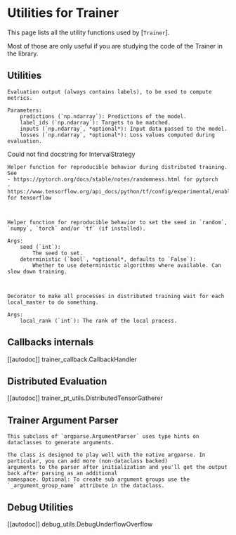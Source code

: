 <!--Copyright 2020 The HuggingFace Team. All rights reserved.

Licensed under the Apache License, Version 2.0 (the "License"); you may not use this file except in compliance with
the License. You may obtain a copy of the License at

http://www.apache.org/licenses/LICENSE-2.0

Unless required by applicable law or agreed to in writing, software distributed under the License is distributed on
an "AS IS" BASIS, WITHOUT WARRANTIES OR CONDITIONS OF ANY KIND, either express or implied. See the License for the
specific language governing permissions and limitations under the License.

⚠️ Note that this file is in Markdown but contain specific syntax for our doc-builder (similar to MDX) that may not be
rendered properly in your Markdown viewer.

-->

# Utilities for Trainer

This page lists all the utility functions used by [`Trainer`].

Most of those are only useful if you are studying the code of the Trainer in the library.

## Utilities


    Evaluation output (always contains labels), to be used to compute metrics.

    Parameters:
        predictions (`np.ndarray`): Predictions of the model.
        label_ids (`np.ndarray`): Targets to be matched.
        inputs (`np.ndarray`, *optional*): Input data passed to the model.
        losses (`np.ndarray`, *optional*): Loss values computed during evaluation.
    

Could not find docstring for IntervalStrategy


    Helper function for reproducible behavior during distributed training. See
    - https://pytorch.org/docs/stable/notes/randomness.html for pytorch
    - https://www.tensorflow.org/api_docs/python/tf/config/experimental/enable_op_determinism for tensorflow
    


    Helper function for reproducible behavior to set the seed in `random`, `numpy`, `torch` and/or `tf` (if installed).

    Args:
        seed (`int`):
            The seed to set.
        deterministic (`bool`, *optional*, defaults to `False`):
            Whether to use deterministic algorithms where available. Can slow down training.
    


    Decorator to make all processes in distributed training wait for each local_master to do something.

    Args:
        local_rank (`int`): The rank of the local process.
    

## Callbacks internals

[[autodoc]] trainer_callback.CallbackHandler

## Distributed Evaluation

[[autodoc]] trainer_pt_utils.DistributedTensorGatherer

## Trainer Argument Parser


    This subclass of `argparse.ArgumentParser` uses type hints on dataclasses to generate arguments.

    The class is designed to play well with the native argparse. In particular, you can add more (non-dataclass backed)
    arguments to the parser after initialization and you'll get the output back after parsing as an additional
    namespace. Optional: To create sub argument groups use the `_argument_group_name` attribute in the dataclass.
    

## Debug Utilities

[[autodoc]] debug_utils.DebugUnderflowOverflow
